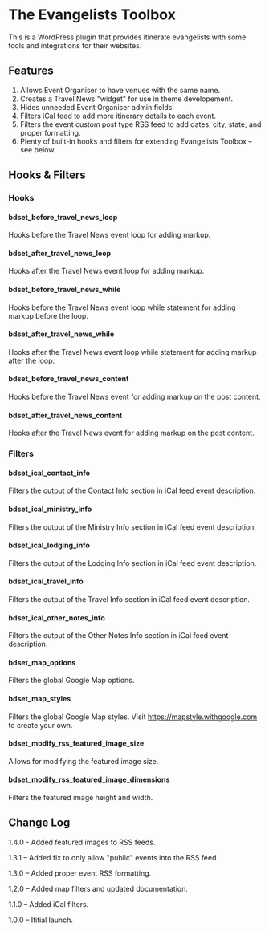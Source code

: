 # The Evangelists Toolbox

This is a WordPress plugin that provides itinerate evangelists with some tools and integrations for their websites.


## Features

1. Allows Event Organiser to have venues with the same name.
2. Creates a Travel News "widget" for use in theme developement.
3. Hides unneeded Event Organiser admin fields.
4. Filters iCal feed to add more itinerary details to each event.
5. Filters the event custom post type RSS feed to add dates, city, state, and proper formatting.
6. Plenty of built-in hooks and filters for extending Evangelists Toolbox – see below.


## Hooks & Filters

### Hooks

#### bdset_before_travel_news_loop
Hooks before the Travel News event loop for adding markup.

#### bdset_after_travel_news_loop
Hooks after the Travel News event loop for adding markup.

#### bdset_before_travel_news_while
Hooks before the Travel News event loop while statement for adding markup before the loop.

#### bdset_after_travel_news_while
Hooks after the Travel News event loop while statement for adding markup after the loop.

#### bdset_before_travel_news_content
Hooks before the Travel News event for adding markup on the post content.

#### bdset_after_travel_news_content
Hooks after the Travel News event for adding markup on the post content.

### Filters

#### bdset_ical_contact_info
Filters the output of the Contact Info section in iCal feed event description.

#### bdset_ical_ministry_info
Filters the output of the Ministry Info section in iCal feed event description.

#### bdset_ical_lodging_info
Filters the output of the Lodging Info section in iCal feed event description.

#### bdset_ical_travel_info
Filters the output of the Travel Info section in iCal feed event description.

#### bdset_ical_other_notes_info
Filters the output of the Other Notes Info section in iCal feed event description.

#### bdset_map_options
Filters the global Google Map options.

#### bdset_map_styles
Filters the global Google Map styles. Visit https://mapstyle.withgoogle.com to create your own.

#### bdset_modify_rss_featured_image_size
Allows for modifying the featured image size.

#### bdset_modify_rss_featured_image_dimensions
Filters the featured image height and width.


## Change Log

1.4.0 - Added featured images to RSS feeds.

1.3.1 – Added fix to only allow "public" events into the RSS feed.

1.3.0 – Added proper event RSS formatting.

1.2.0 – Added map filters and updated documentation.

1.1.0 – Added iCal filters.

1.0.0 – Ititial launch.
